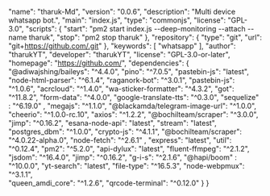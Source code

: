
  "name": "tharuk-Md",
  "version": "0.0.6",
  "description": "Multi device whatsapp bot.",
  "main": "index.js",
  "type": "commonjs",
  "license": "GPL-3.0",
"scripts": {
   "start": "pm2 start index.js --deep-monitoring --attach --name tharuk",
   "stop": "pm2 stop tharuk"
   },
"repository": {
"type": "git",
"url": "git+https://github.com/.git"
},
"keywords": [
"whatsapp"
],
"author": "tharukYT",
"developer": "tharukYT",
"license": "GPL-3.0-or-later",
"homepage": "https://github.com/",
"dependencies": {
"@adiwajshing/baileys": "^4.4.0",
"pino": "^7.0.5",
  "pastebin-js": "latest",
"node-html-parser": "^6.1.4",
  "raganork-bot": "^3.0.1",
"pastebin-js": "^1.0.6",
"acrcloud": "^1.4.0",
"wa-sticker-formatter": "^4.3.2",
"got": "^11.8.2",
"form-data": "^4.0.0",
"google-translate-tts": "^0.3.0",
"sequelize" : "^6.19.0" ,
"megajs": "^1.1.0",
"@blackamda/telegram-image-url": "^1.0.0",
"cheerio": "^1.0.0-rc.10",
"axios": "^1.2.2",
"@bochilteam/scraper": "^3.0.0",
"jimp": "^0.16.2", 
"esana-node-api": "latest",
"stream": "latest",
"postgres_dbm": "^1.0.0",
"crypto-js": "^4.1.1",
"@bochilteam/scraper": "^4.0.22-alpha.0",
"node-fetch": "^2.6.1" ,
"express": "latest",
"util": "^0.12.4",
"pm2": "^5.2.0",
"api-dylux": "latest",
"fluent-ffmpeg": "^2.1.2",
"jsdom": "^16.4.0",
"jimp": "^0.16.2", 
"g-i-s": "^2.1.6",
"@hapi/boom" : "^10.0.0",
"yt-search": "latest",
"file-type": "^16.5.3",
"node-webpmux": "^3.1.1",  
"queen_amdi_core": "^1.2.6",
"qrcode-terminal": "^0.12.0"
}
}
